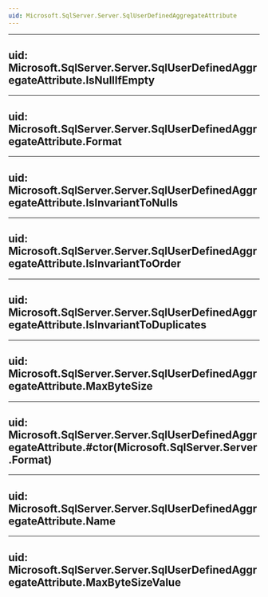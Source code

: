 ```yaml
---
uid: Microsoft.SqlServer.Server.SqlUserDefinedAggregateAttribute
---
```


---
uid: Microsoft.SqlServer.Server.SqlUserDefinedAggregateAttribute.IsNullIfEmpty
---

---
uid: Microsoft.SqlServer.Server.SqlUserDefinedAggregateAttribute.Format
---

---
uid: Microsoft.SqlServer.Server.SqlUserDefinedAggregateAttribute.IsInvariantToNulls
---

---
uid: Microsoft.SqlServer.Server.SqlUserDefinedAggregateAttribute.IsInvariantToOrder
---

---
uid: Microsoft.SqlServer.Server.SqlUserDefinedAggregateAttribute.IsInvariantToDuplicates
---

---
uid: Microsoft.SqlServer.Server.SqlUserDefinedAggregateAttribute.MaxByteSize
---

---
uid: Microsoft.SqlServer.Server.SqlUserDefinedAggregateAttribute.#ctor(Microsoft.SqlServer.Server.Format)
---

---
uid: Microsoft.SqlServer.Server.SqlUserDefinedAggregateAttribute.Name
---

---
uid: Microsoft.SqlServer.Server.SqlUserDefinedAggregateAttribute.MaxByteSizeValue
---
